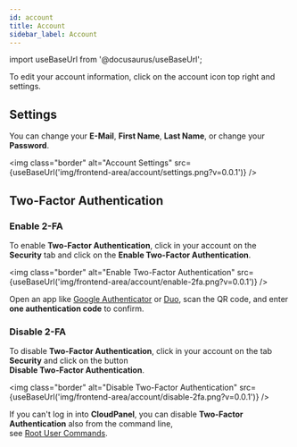 ```yaml
---
id: account
title: Account
sidebar_label: Account
---
```


import useBaseUrl from '@docusaurus/useBaseUrl';

To edit your account information, click on the account icon top right and settings.

## Settings

You can change your **E-Mail**, **First Name**, **Last Name**, or change your **Password**.

<img class="border" alt="Account Settings" src={useBaseUrl('img/frontend-area/account/settings.png?v=0.0.1')} />

## Two-Factor Authentication

### Enable 2-FA

To enable **Two-Factor Authentication**, click in your account on the **Security** tab and click on the **Enable Two-Factor Authentication**.

<img class="border" alt="Enable Two-Factor Authentication" src={useBaseUrl('img/frontend-area/account/enable-2fa.png?v=0.0.1')} />

Open an app like [Google Authenticator](https://support.google.com/accounts/answer/1066447?hl=en) or [Duo](https://duo.com/product/multi-factor-authentication-mfa/duo-mobile-app),
scan the QR code, and enter **one authentication code** to confirm.

### Disable 2-FA

To disable **Two-Factor Authentication**, click in your account on the tab **Security** and click on the button <br />
**Disable Two-Factor Authentication**.

<img class="border" alt="Disable Two-Factor Authentication" src={useBaseUrl('img/frontend-area/account/disable-2fa.png?v=0.0.1')} />

If you can't log in into **CloudPanel**, you can disable **Two-Factor Authentication** also from the command line, <br />
see [Root User Commands](../../cloudpanel-cli/root-user-commands/#disable-2-fa).